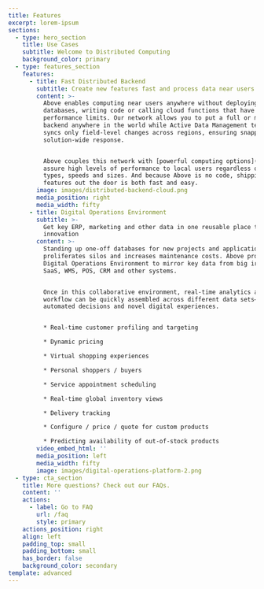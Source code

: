 ```yaml
---
title: Features
excerpt: lorem-ipsum
sections:
  - type: hero_section
    title: Use Cases
    subtitle: Welcome to Distributed Computing
    background_color: primary
  - type: features_section
    features:
      - title: Fast Distributed Backend
        subtitle: Create new features fast and process data near users
        content: >-
          Above enables computing near users anywhere without deploying
          databases, writing code or calling cloud functions that have
          performance limits. Our network allows you to put a full or mini-
          backend anywhere in the world while Active Data Management technology
          syncs only field-level changes across regions, ensuring snappy
          solution-wide response. 


          Above couples this network with [powerful computing options](/faq) to
          assure high levels of performance to local users regardless of data
          types, speeds and sizes. And because Above is no code, shipping new
          features out the door is both fast and easy.
        image: images/distributed-backend-cloud.png
        media_position: right
        media_width: fifty
      - title: Digital Operations Environment
        subtitle: >-
          Get key ERP, marketing and other data in one reusable place to power
          innovation
        content: >-
          Standing up one-off databases for new projects and applications
          proliferates silos and increases maintenance costs. Above provides a
          Digital Operations Environment to mirror key data from big iron, ERP,
          SaaS, WMS, POS, CRM and other systems.


          Once in this collaborative environment, real-time analytics and
          workflow can be quickly assembled across different data sets—enabling
          automated decisions and novel digital experiences.


          * Real-time customer profiling and targeting

          * Dynamic pricing

          * Virtual shopping experiences

          * Personal shoppers / buyers

          * Service appointment scheduling

          * Real-time global inventory views

          * Delivery tracking

          * Configure / price / quote for custom products

          * Predicting availability of out-of-stock products
        video_embed_html: ''
        media_position: left
        media_width: fifty
        image: images/digital-operations-platform-2.png
  - type: cta_section
    title: More questions? Check out our FAQs.
    content: ''
    actions:
      - label: Go to FAQ
        url: /faq
        style: primary
    actions_position: right
    align: left
    padding_top: small
    padding_bottom: small
    has_border: false
    background_color: secondary
template: advanced
---
```

